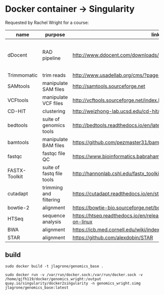 # Docker container -> Singularity 

Requested by Rachel Wright for a course:

name | purpose | link | notes
-----|---------|------|-------
dDocent | RAD pipeline | http://www.ddocent.com/downloads/ | has a lot of dependencies and some of them are also on this list
Trimmomatic | trim reads | http://www.usadellab.org/cms/?page=trimmomatic | dDocent dep
SAMtools | manipulate SAM files | http://samtools.sourceforge.net | dDocent dep
VCFtools | manipulate VCF files | http://vcftools.sourceforge.net/index.html | dDocent dep
CD-HIT | clustering | http://weizhong-lab.ucsd.edu/cd-hit/ | dDocent dep
bedtools | suite of genomics tools | http://bedtools.readthedocs.io/en/latest/ | dDocent dep
bamtools | manipulate BAM files | https://github.com/pezmaster31/bamtools | dDocent dep
fastqc | fastqc file QC | https://www.bioinformatics.babraham.ac.uk/projects/fastqc/ | 
FASTX-Toolkit | suite of fastq file tools | http://hannonlab.cshl.edu/fastx_toolkit/ | 
cutadapt | trimming and filtering | https://cutadapt.readthedocs.io/en/stable/installation.html | 
bowtie-2 | alignment | https://bowtie-bio.sourceforge.net/bowtie2/manual.shtml | 
HTSeq | sequence analysis | https://htseq.readthedocs.io/en/release_0.11.1/install.html#installation-on-linux | 
BWA | alignment | https://icb.med.cornell.edu/wiki/index.php/Elementolab/BWA_tutorial | 
STAR | alignment | https://github.com/alexdobin/STAR | 

## build 

```
sudo docker build -t jlagrone/genomics_base .

sudo docker run -v /var/run/docker.sock:/var/run/docker.sock -v /home/gjfh119/docker/genomics_wright:/output quay.io/singularity/docker2singularity -n genomics_wright.simg jlagrone/genomics_base:latest
```
